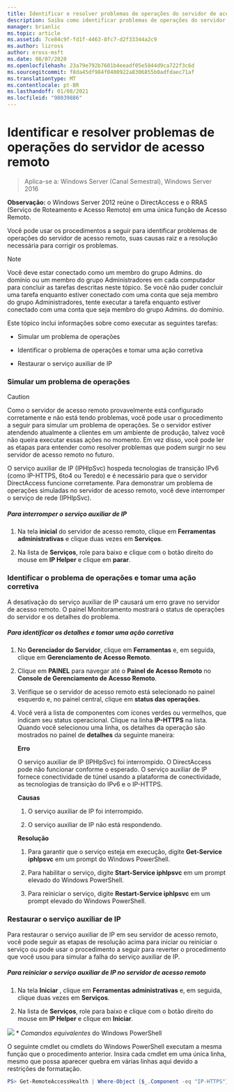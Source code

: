 ```yaml
---
title: Identificar e resolver problemas de operações do servidor de acesso remoto
description: Saiba como identificar problemas de operações do servidor de acesso remoto, suas causas raiz e a resolução necessária para corrigir os problemas.
manager: brianlic
ms.topic: article
ms.assetid: 7ce84c9f-fd1f-4463-8fc7-d2f33344a2c9
ms.author: lizross
author: eross-msft
ms.date: 08/07/2020
ms.openlocfilehash: 23a79e792b7601b4eeadf05e5844d9ca722f3c6d
ms.sourcegitcommit: f8da45df984f0400922a8306855b0adfdaec71af
ms.translationtype: MT
ms.contentlocale: pt-BR
ms.lasthandoff: 01/08/2021
ms.locfileid: "98039886"
---
```

# <a name="identify-and-resolve-remote-access-server-operations-problems"></a>Identificar e resolver problemas de operações do servidor de acesso remoto

>Aplica-se a: Windows Server (Canal Semestral), Windows Server 2016

**Observação:** o Windows Server 2012 reúne o DirectAccess e o RRAS (Serviço de Roteamento e Acesso Remoto) em uma única função de Acesso Remoto.

Você pode usar os procedimentos a seguir para identificar problemas de operações do servidor de acesso remoto, suas causas raiz e a resolução necessária para corrigir os problemas.

> [!NOTE]
> Você deve estar conectado como um membro do grupo Admins. do domínio ou um membro do grupo Administradores em cada computador para concluir as tarefas descritas neste tópico. Se você não puder concluir uma tarefa enquanto estiver conectado com uma conta que seja membro do grupo Administradores, tente executar a tarefa enquanto estiver conectado com uma conta que seja membro do grupo Admins. do domínio.

Este tópico inclui informações sobre como executar as seguintes tarefas:

- Simular um problema de operações

- Identificar o problema de operações e tomar uma ação corretiva

- Restaurar o serviço auxiliar de IP

### <a name="simulate-an-operations-issue"></a><a name="BKMK_Simulate"></a>Simular um problema de operações

> [!CAUTION]
> Como o servidor de acesso remoto provavelmente está configurado corretamente e não está tendo problemas, você pode usar o procedimento a seguir para simular um problema de operações. Se o servidor estiver atendendo atualmente a clientes em um ambiente de produção, talvez você não queira executar essas ações no momento. Em vez disso, você pode ler as etapas para entender como resolver problemas que podem surgir no seu servidor de acesso remoto no futuro.

O serviço auxiliar de IP (IPHlpSvc) hospeda tecnologias de transição IPv6 (como IP-HTTPS, 6to4 ou Teredo) e é necessário para que o servidor DirectAccess funcione corretamente. Para demonstrar um problema de operações simuladas no servidor de acesso remoto, você deve interromper o serviço de rede (IPHlpSvc).

##### <a name="to-stop-the-ip-helper-service"></a>Para interromper o serviço auxiliar de IP

1.  Na tela **inicial** do servidor de acesso remoto, clique em **Ferramentas administrativas** e clique duas vezes em **Serviços**.

2.  Na lista de **Serviços**, role para baixo e clique com o botão direito do mouse em **IP Helper** e clique em **parar**.

### <a name="identify-the-operations-issue-and-take-corrective-action"></a><a name="BKMK_Identify"></a>Identificar o problema de operações e tomar uma ação corretiva
A desativação do serviço auxiliar de IP causará um erro grave no servidor de acesso remoto. O painel Monitoramento mostrará o status de operações do servidor e os detalhes do problema.

##### <a name="to-identify-the-details-and-take-corrective-action"></a>Para identificar os detalhes e tomar uma ação corretiva

1.  No **Gerenciador do Servidor**, clique em **Ferramentas** e, em seguida, clique em **Gerenciamento de Acesso Remoto**.

2.  Clique em **PAINEL** para navegar até o **Painel de Acesso Remoto** no **Console de Gerenciamento de Acesso Remoto**.

3.  Verifique se o servidor de acesso remoto está selecionado no painel esquerdo e, no painel central, clique em **status das operações**.

4.  Você verá a lista de componentes com ícones verdes ou vermelhos, que indicam seu status operacional. Clique na linha **IP-HTTPS** na lista. Quando você selecionou uma linha, os detalhes da operação são mostrados no painel de **detalhes** da seguinte maneira:

    **Erro**

    O serviço auxiliar de IP (IPHlpSvc) foi interrompido. O DirectAccess pode não funcionar conforme o esperado. O serviço auxiliar de IP fornece conectividade de túnel usando a plataforma de conectividade, as tecnologias de transição do IPv6 e o IP-HTTPS.

    **Causas**

    1.  O serviço auxiliar de IP foi interrompido.

    2.  O serviço auxiliar de IP não está respondendo.

    **Resolução**

    1.  Para garantir que o serviço esteja em execução, digite **Get-Service iphlpsvc** em um prompt do Windows PowerShell.

    2.  Para habilitar o serviço, digite **Start-Service iphlpsvc** em um prompt elevado do Windows PowerShell.

    3.  Para reiniciar o serviço, digite **Restart-Service iphlpsvc** em um prompt elevado do Windows PowerShell.

### <a name="restore-the-ip-helper-service"></a><a name="BKMK_Restart"></a>Restaurar o serviço auxiliar de IP
Para restaurar o serviço auxiliar de IP em seu servidor de acesso remoto, você pode seguir as etapas de resolução acima para iniciar ou reiniciar o serviço ou pode usar o procedimento a seguir para reverter o procedimento que você usou para simular a falha do serviço auxiliar de IP.

##### <a name="to-restart-the-ip-helper-service-on-the-remote-access-server"></a>Para reiniciar o serviço auxiliar de IP no servidor de acesso remoto

1.  Na tela **Iniciar** , clique em **Ferramentas administrativas** e, em seguida, clique duas vezes em **Serviços**.

2.  Na lista de **Serviços**, role para baixo e clique com o botão direito do mouse em **IP Helper** e clique em **Iniciar**.

![](../../../media/Identify-and-resolve-Remote-Access-server-operations-problems/PowerShellLogoSmall.gif) * *_<em>Comandos equivalentes</em>_* do Windows PowerShell

O seguinte cmdlet ou cmdlets do Windows PowerShell executam a mesma função que o procedimento anterior. Insira cada cmdlet em uma única linha, mesmo que possa aparecer quebra em várias linhas aqui devido a restrições de formatação.

```PowerShell
PS> Get-RemoteAccessHealth | Where-Object {$_.Component -eq "IP-HTTPS"} | Format-List -Property _
```
